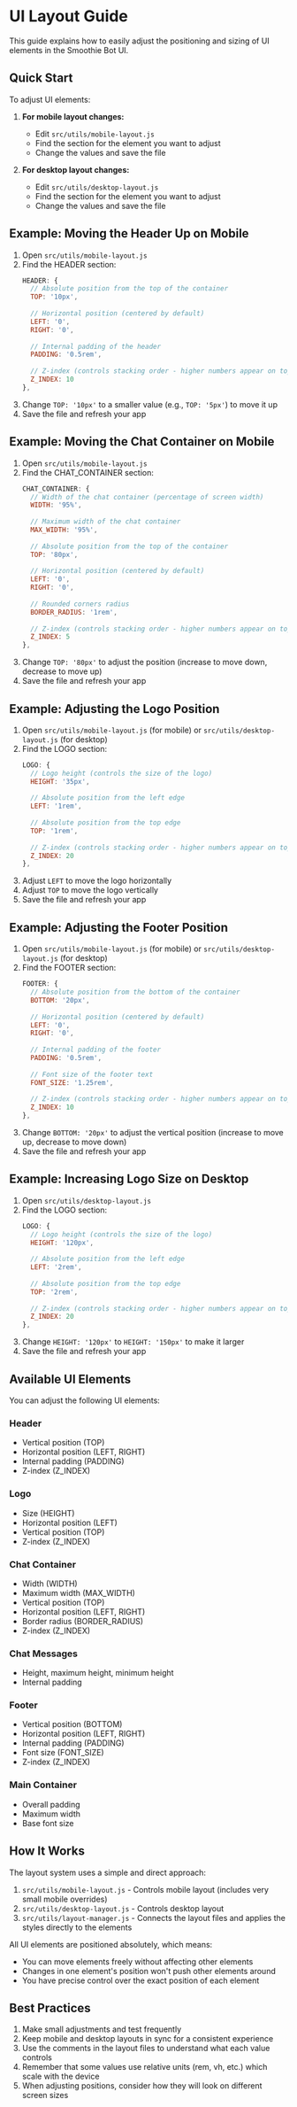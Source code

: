 # UI Layout Guide

This guide explains how to easily adjust the positioning and sizing of UI elements in the Smoothie Bot UI.

## Quick Start

To adjust UI elements:

1. **For mobile layout changes:**
   - Edit `src/utils/mobile-layout.js`
   - Find the section for the element you want to adjust
   - Change the values and save the file

2. **For desktop layout changes:**
   - Edit `src/utils/desktop-layout.js`
   - Find the section for the element you want to adjust
   - Change the values and save the file

## Example: Moving the Header Up on Mobile

1. Open `src/utils/mobile-layout.js`
2. Find the HEADER section:
   ```js
   HEADER: {
     // Absolute position from the top of the container
     TOP: '10px',
     
     // Horizontal position (centered by default)
     LEFT: '0',
     RIGHT: '0',
     
     // Internal padding of the header
     PADDING: '0.5rem',
     
     // Z-index (controls stacking order - higher numbers appear on top)
     Z_INDEX: 10
   },
   ```
3. Change `TOP: '10px'` to a smaller value (e.g., `TOP: '5px'`) to move it up
4. Save the file and refresh your app

## Example: Moving the Chat Container on Mobile

1. Open `src/utils/mobile-layout.js`
2. Find the CHAT_CONTAINER section:
   ```js
   CHAT_CONTAINER: {
     // Width of the chat container (percentage of screen width)
     WIDTH: '95%',
     
     // Maximum width of the chat container
     MAX_WIDTH: '95%',
     
     // Absolute position from the top of the container
     TOP: '80px',
     
     // Horizontal position (centered by default)
     LEFT: '0',
     RIGHT: '0',
     
     // Rounded corners radius
     BORDER_RADIUS: '1rem',
     
     // Z-index (controls stacking order - higher numbers appear on top)
     Z_INDEX: 5
   },
   ```
3. Change `TOP: '80px'` to adjust the position (increase to move down, decrease to move up)
4. Save the file and refresh your app

## Example: Adjusting the Logo Position

1. Open `src/utils/mobile-layout.js` (for mobile) or `src/utils/desktop-layout.js` (for desktop)
2. Find the LOGO section:
   ```js
   LOGO: {
     // Logo height (controls the size of the logo)
     HEIGHT: '35px',
     
     // Absolute position from the left edge
     LEFT: '1rem',
     
     // Absolute position from the top edge
     TOP: '1rem',
     
     // Z-index (controls stacking order - higher numbers appear on top)
     Z_INDEX: 20
   },
   ```
3. Adjust `LEFT` to move the logo horizontally
4. Adjust `TOP` to move the logo vertically
5. Save the file and refresh your app

## Example: Adjusting the Footer Position

1. Open `src/utils/mobile-layout.js` (for mobile) or `src/utils/desktop-layout.js` (for desktop)
2. Find the FOOTER section:
   ```js
   FOOTER: {
     // Absolute position from the bottom of the container
     BOTTOM: '20px',
     
     // Horizontal position (centered by default)
     LEFT: '0',
     RIGHT: '0',
     
     // Internal padding of the footer
     PADDING: '0.5rem',
     
     // Font size of the footer text
     FONT_SIZE: '1.25rem',
     
     // Z-index (controls stacking order - higher numbers appear on top)
     Z_INDEX: 10
   },
   ```
3. Change `BOTTOM: '20px'` to adjust the vertical position (increase to move up, decrease to move down)
4. Save the file and refresh your app

## Example: Increasing Logo Size on Desktop

1. Open `src/utils/desktop-layout.js`
2. Find the LOGO section:
   ```js
   LOGO: {
     // Logo height (controls the size of the logo)
     HEIGHT: '120px',
     
     // Absolute position from the left edge
     LEFT: '2rem',
     
     // Absolute position from the top edge
     TOP: '2rem',
     
     // Z-index (controls stacking order - higher numbers appear on top)
     Z_INDEX: 20
   },
   ```
3. Change `HEIGHT: '120px'` to `HEIGHT: '150px'` to make it larger
4. Save the file and refresh your app

## Available UI Elements

You can adjust the following UI elements:

### Header
- Vertical position (TOP)
- Horizontal position (LEFT, RIGHT)
- Internal padding (PADDING)
- Z-index (Z_INDEX)

### Logo
- Size (HEIGHT)
- Horizontal position (LEFT)
- Vertical position (TOP)
- Z-index (Z_INDEX)

### Chat Container
- Width (WIDTH)
- Maximum width (MAX_WIDTH)
- Vertical position (TOP)
- Horizontal position (LEFT, RIGHT)
- Border radius (BORDER_RADIUS)
- Z-index (Z_INDEX)

### Chat Messages
- Height, maximum height, minimum height
- Internal padding

### Footer
- Vertical position (BOTTOM)
- Horizontal position (LEFT, RIGHT)
- Internal padding (PADDING)
- Font size (FONT_SIZE)
- Z-index (Z_INDEX)

### Main Container
- Overall padding
- Maximum width
- Base font size

## How It Works

The layout system uses a simple and direct approach:

1. `src/utils/mobile-layout.js` - Controls mobile layout (includes very small mobile overrides)
2. `src/utils/desktop-layout.js` - Controls desktop layout
3. `src/utils/layout-manager.js` - Connects the layout files and applies the styles directly to the elements

All UI elements are positioned absolutely, which means:
- You can move elements freely without affecting other elements
- Changes in one element's position won't push other elements around
- You have precise control over the exact position of each element

## Best Practices

1. Make small adjustments and test frequently
2. Keep mobile and desktop layouts in sync for a consistent experience
3. Use the comments in the layout files to understand what each value controls
4. Remember that some values use relative units (rem, vh, etc.) which scale with the device
5. When adjusting positions, consider how they will look on different screen sizes
